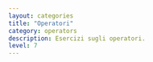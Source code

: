 ```yaml
---
layout: categories
title: "Operatori"
category: operators
description: Esercizi sugli operatori.
level: 7
---
```

